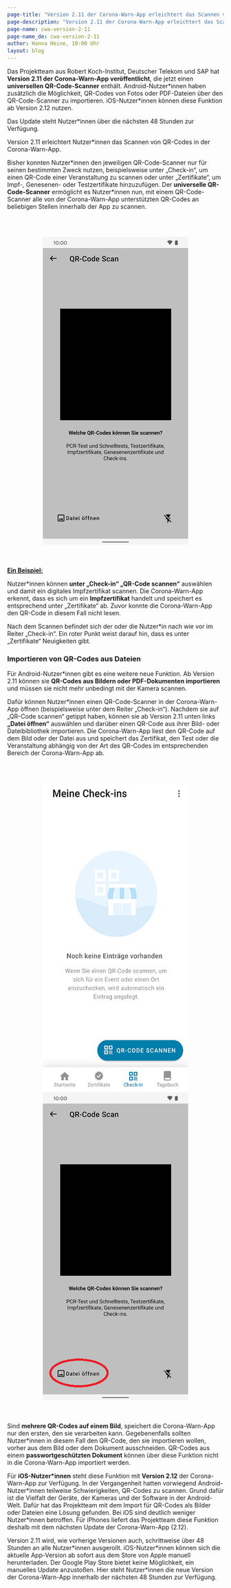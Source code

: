 ```yaml
---
page-title: "Version 2.11 der Corona-Warn-App erleichtert das Scannen von QR-Codes"
page-description: "Version 2.11 der Corona-Warn-App erleichtert das Scannen von QR-Codes"
page-name: cwa-version-2-11
page-name_de: cwa-version-2-11
author: Hanna Heine, 10:00 Uhr 
layout: blog
---
```


Das Projektteam aus Robert Koch-Institut, Deutscher Telekom und SAP hat **Version 2.11 der Corona-Warn-App veröffentlicht**, die jetzt einen **universellen QR-Code-Scanner** enthält. Android-Nutzer\*innen haben zusätzlich die Möglichkeit, QR-Codes von Fotos oder PDF-Dateien über den QR-Code-Scanner zu importieren. iOS-Nutzer\*innen können diese Funktion ab Version 2.12 nutzen. 

Das Update steht Nutzer\*innen über die nächsten 48 Stunden zur Verfügung.


<!-- overview -->

Version 2.11 erleichtert Nutzer\*innen das Scannen von QR-Codes in der Corona-Warn-App. 

Bisher konnten Nutzer\*innen den jeweiligen QR-Code-Scanner nur für seinen bestimmten Zweck nutzen, beispielsweise unter „Check-in“, um einen QR-Code einer Veranstaltung zu scannen oder unter „Zertifikate“, um Impf-, Genesenen- oder Testzertifikate hinzuzufügen. Der **universelle QR-Code-Scanner** ermöglicht es Nutzer\*innen nun, mit einem QR-Code-Scanner alle von der Corona-Warn-App unterstützten QR-Codes an beliebigen Stellen innerhalb der App zu scannen. 

 
<br></br>
<center> <img src="./qr-code-scanner.png" title="Universeller QR-Code-Scanner" alt="Universeller QR-Code-Scanner" style="align: center"> </center>
<br></br>

<u>**Ein Beispiel:**</u>

Nutzer\*innen können **unter „Check-in“ „QR-Code scannen“** auswählen und damit ein digitales Impfzertifikat scannen. Die Corona-Warn-App erkennt, dass es sich um ein **Impfzertifikat** handelt und speichert es entsprechend unter „Zertifikate“ ab. Zuvor konnte die Corona-Warn-App den QR-Code in diesem Fall nicht lesen. 

Nach dem Scannen befindet sich der oder die Nutzer\*in nach wie vor im Reiter „Check-in“. Ein roter Punkt weist darauf hin, dass es unter „Zertifikate“ Neuigkeiten gibt. 

### Importieren von QR-Codes aus Dateien

Für Android-Nutzer\*innen gibt es eine weitere neue Funktion. Ab Version 2.11 können sie **QR-Codes aus Bildern oder PDF-Dokumenten importieren** und müssen sie nicht mehr unbedingt mit der Kamera scannen. 

Dafür können Nutzer\*innen einen QR-Code-Scanner in der Corona-Warn-App öffnen (beispielsweise unter dem Reiter „Check-in“). Nachdem sie auf „QR-Code scannen“ getippt haben, können sie ab Version 2.11 unten links **„Datei öffnen“** auswählen und darüber einen QR-Code aus ihrer Bild- oder Dateibibliothek importieren. Die Corona-Warn-App liest den QR-Code auf dem Bild oder der Datei aus und speichert das Zertifikat, den Test oder die Veranstaltung abhängig von der Art des QR-Codes im entsprechenden Bereich der Corona-Warn-App ab. 

<br></br>
<center> <img src="./qr-code-scanner(2).png" title="Meine Check-ins" alt="Meine Check-ins" style="align: center">  <img src="./datei-oeffnen.png" title="Universeller QR-Code-Scanner" alt="Universeller QR-Code-Scanner" style="align: center"> </center>
<br></br>

Sind **mehrere QR-Codes auf einem Bild**, speichert die Corona-Warn-App nur den ersten, den sie verarbeiten kann. Gegebenenfalls sollten Nutzer\*innen in diesem Fall den QR-Code, den sie importieren wollen, vorher aus dem Bild oder dem Dokument ausschneiden. QR-Codes aus einem **passwortgeschützten Dokument** können über diese Funktion nicht in die Corona-Warn-App importiert werden. 

Für **iOS-Nutzer\*innen** steht diese Funktion mit **Version 2.12** der Corona-Warn-App zur Verfügung. In der Vergangenheit hatten vorwiegend Android-Nutzer\*innen teilweise Schwierigkeiten, QR-Codes zu scannen. Grund dafür ist die Vielfalt der Geräte, der Kameras und der Software in der Android-Welt. Dafür hat das Projektteam mit dem Import für QR-Codes als Bilder oder Dateien eine Lösung gefunden. Bei iOS sind deutlich weniger Nutzer\*innen betroffen. Für iPhones liefert das Projektteam diese Funktion deshalb mit dem nächsten Update der Corona-Warn-App (2.12). 

Version 2.11 wird, wie vorherige Versionen auch, schrittweise über 48 Stunden an alle Nutzer\*innen ausgerollt. iOS-Nutzer\*innen können sich die aktuelle App-Version ab sofort aus dem Store von Apple manuell herunterladen. Der Google Play Store bietet keine Möglichkeit, ein manuelles Update anzustoßen. Hier steht Nutzer*innen die neue Version der Corona-Warn-App innerhalb der nächsten 48 Stunden zur Verfügung.
